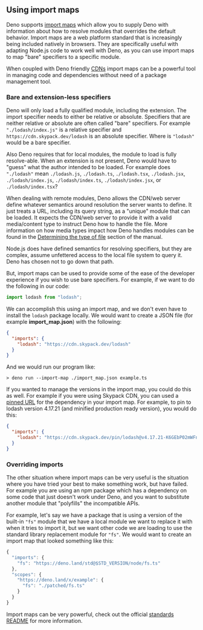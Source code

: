 ## Using import maps

Deno supports [import maps](../linking_to_external_code/import_maps.md) which
allow you to supply Deno with information about how to resolve modules that
overrides the default behavior. Import maps are a web platform standard that is
increasingly being included natively in browsers. They are specifically useful
with adapting Node.js code to work well with Deno, as you can use import maps to
map "bare" specifiers to a specific module.

When coupled with Deno friendly [CDNs](./cdns.md) import maps can be a powerful
tool in managing code and dependencies without need of a package management
tool.

### Bare and extension-less specifiers

Deno will only load a fully qualified module, including the extension. The
import specifier needs to either be relative or absolute. Specifiers that are
neither relative or absolute are often called "bare" specifiers. For example
`"./lodash/index.js"` is a relative specifier and
`https://cdn.skypack.dev/lodash` is an absolute specifier. Where is `"lodash"`
would be a bare specifier.

Also Deno requires that for local modules, the module to load is fully
resolve-able. When an extension is not present, Deno would have to "guess" what
the author intended to be loaded. For example does `"./lodash"` mean
`./lodash.js`, `./lodash.ts`, `./lodash.tsx`, `./lodash.jsx`,
`./lodash/index.js`, `./lodash/index.ts`, `./lodash/index.jsx`, or
`./lodash/index.tsx`?

When dealing with remote modules, Deno allows the CDN/web server define whatever
semantics around resolution the server wants to define. It just treats a URL,
including its query string, as a "unique" module that can be loaded. It expects
the CDN/web server to provide it with a valid media/content type to instruct
Deno how to handle the file. More information on how media types impact how Deno
handles modules can be found in the
[Determining the type of file](../typescript/overview.md#determining-the-type-of-file)
section of the manual.

Node.js does have defined semantics for resolving specifiers, but they are
complex, assume unfettered access to the local file system to query it. Deno has
chosen not to go down that path.

But, import maps can be used to provide some of the ease of the developer
experience if you wish to use bare specifiers. For example, if we want to do the
following in our code:

```ts
import lodash from "lodash";
```

We can accomplish this using an import map, and we don't even have to install
the `lodash` package locally. We would want to create a JSON file (for example
**import_map.json**) with the following:

```json
{
  "imports": {
    "lodash": "https://cdn.skypack.dev/lodash"
  }
}
```

And we would run our program like:

```
> deno run --import-map ./import_map.json example.ts
```

If you wanted to manage the versions in the import map, you could do this as
well. For example if you were using Skypack CDN, you can used a
[pinned URL](https://docs.skypack.dev/skypack-cdn/api-reference/pinned-urls-optimized)
for the dependency in your import map. For example, to pin to lodash version
4.17.21 (and minified production ready version), you would do this:

```json
{
  "imports": {
    "lodash": "https://cdn.skypack.dev/pin/lodash@v4.17.21-K6GEbP02mWFnLA45zAmi/mode=imports,min/optimized/lodash.js"
  }
}
```

### Overriding imports

The other situation where import maps can be very useful is the situation where
you have tried your best to make something work, but have failed. For example
you are using an npm package which has a dependency on some code that just
doesn't work under Deno, and you want to substitute another module that
"polyfills" the incompatible APIs.

For example, let's say we have a package that is using a version of the built-in
`"fs"` module that we have a local module we want to replace it with when it
tries to import it, but we want other code we are loading to use the standard
library replacement module for `"fs"`. We would want to create an import map
that looked something like this:

```ts
{
  "imports": {
    "fs": "https://deno.land/std@$STD_VERSION/node/fs.ts"
  },
  "scopes": {
    "https://deno.land/x/example": {
      "fs": "./patched/fs.ts"
    }
  }
}
```

Import maps can be very powerful, check out the official
[standards README](https://github.com/WICG/import-maps#the-import-map) for more
information.
